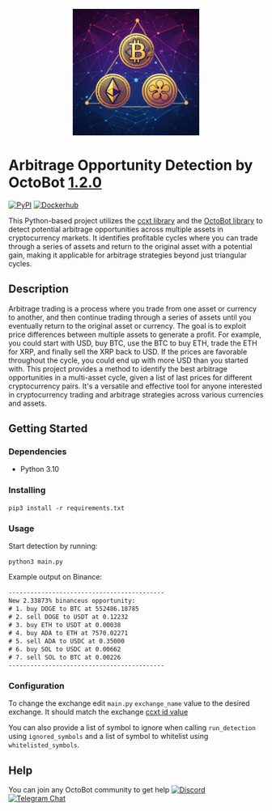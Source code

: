 <p align="center">
  <img src="illustration.jpeg" width="250px" height="250px" alt="Triangular illustration">
</p>

# Arbitrage Opportunity Detection by OctoBot [1.2.0](https://github.com/Drakkar-Software/Triangular-Arbitrage/blob/master/CHANGELOG.md)
[![PyPI](https://img.shields.io/pypi/v/OctoBot-Triangular-Arbitrage.svg)](https://pypi.python.org/pypi/OctoBot-Triangular-Arbitrage/)
[![Dockerhub](https://img.shields.io/docker/pulls/drakkarsoftware/octobot-triangular-arbitrage.svg?logo=docker)](https://hub.docker.com/r/drakkarsoftware/octobot-triangular-arbitrage)

This Python-based project utilizes the [ccxt library](https://github.com/ccxt/ccxt) and the [OctoBot library](https://github.com/Drakkar-Software/OctoBot) to detect potential arbitrage opportunities across multiple assets in cryptocurrency markets. It identifies profitable cycles where you can trade through a series of assets and return to the original asset with a potential gain, making it applicable for arbitrage strategies beyond just triangular cycles.

## Description

Arbitrage trading is a process where you trade from one asset or currency to another, and then continue trading through a series of assets until you eventually return to the original asset or currency. The goal is to exploit price differences between multiple assets to generate a profit. For example, you could start with USD, buy BTC, use the BTC to buy ETH, trade the ETH for XRP, and finally sell the XRP back to USD. If the prices are favorable throughout the cycle, you could end up with more USD than you started with. This project provides a method to identify the best arbitrage opportunities in a multi-asset cycle, given a list of last prices for different cryptocurrency pairs. It's a versatile and effective tool for anyone interested in cryptocurrency trading and arbitrage strategies across various currencies and assets.

## Getting Started

### Dependencies

* Python 3.10

### Installing

```
pip3 install -r requirements.txt
```

### Usage
Start detection by running:
```
python3 main.py
```

Example output on Binance:
```
-------------------------------------------
New 2.33873% binanceus opportunity:
# 1. buy DOGE to BTC at 552486.18785
# 2. sell DOGE to USDT at 0.12232
# 3. buy ETH to USDT at 0.00038
# 4. buy ADA to ETH at 7570.02271
# 5. sell ADA to USDC at 0.35000
# 6. buy SOL to USDC at 0.00662
# 7. sell SOL to BTC at 0.00226
-------------------------------------------
```

### Configuration
To change the exchange edit `main.py` `exchange_name` value to the desired exchange. It should match the exchange [ccxt id value](https://github.com/ccxt/ccxt?tab=readme-ov-file#certified-cryptocurrency-exchanges)

You can also provide a list of symbol to ignore when calling `run_detection` using `ignored_symbols` and a list of symbol to whitelist using `whitelisted_symbols`.

## Help

You can join any OctoBot community to get help [![Discord](https://img.shields.io/discord/530629985661222912.svg?logo=discord&label=Discord)](https://octobot.click/gh-discord) [![Telegram Chat](https://img.shields.io/badge/telegram-chat-green.svg?logo=telegram&label=Telegram)](https://octobot.click/gh-telegram)
